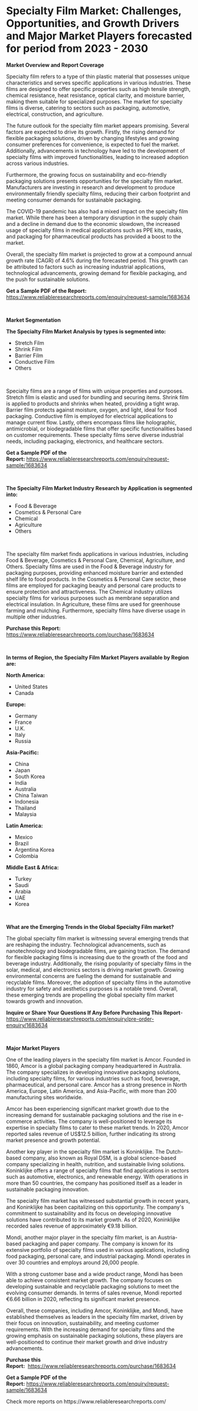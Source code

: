 <p><h1>Specialty Film Market: Challenges, Opportunities, and Growth Drivers and Major Market Players forecasted for period from 2023 - 2030</h1></p><p><strong>Market Overview and Report Coverage</strong></p>
<p><p>Specialty film refers to a type of thin plastic material that possesses unique characteristics and serves specific applications in various industries. These films are designed to offer specific properties such as high tensile strength, chemical resistance, heat resistance, optical clarity, and moisture barrier, making them suitable for specialized purposes. The market for specialty films is diverse, catering to sectors such as packaging, automotive, electrical, construction, and agriculture.</p><p>The future outlook for the specialty film market appears promising. Several factors are expected to drive its growth. Firstly, the rising demand for flexible packaging solutions, driven by changing lifestyles and growing consumer preferences for convenience, is expected to fuel the market. Additionally, advancements in technology have led to the development of specialty films with improved functionalities, leading to increased adoption across various industries.</p><p>Furthermore, the growing focus on sustainability and eco-friendly packaging solutions presents opportunities for the specialty film market. Manufacturers are investing in research and development to produce environmentally friendly specialty films, reducing their carbon footprint and meeting consumer demands for sustainable packaging.</p><p>The COVID-19 pandemic has also had a mixed impact on the specialty film market. While there has been a temporary disruption in the supply chain and a decline in demand due to the economic slowdown, the increased usage of specialty films in medical applications such as PPE kits, masks, and packaging for pharmaceutical products has provided a boost to the market.</p><p>Overall, the specialty film market is projected to grow at a compound annual growth rate (CAGR) of 4.6% during the forecasted period. This growth can be attributed to factors such as increasing industrial applications, technological advancements, growing demand for flexible packaging, and the push for sustainable solutions.</p></p>
<p><strong>Get a Sample PDF of the Report:</strong> <a href="https://www.reliableresearchreports.com/enquiry/request-sample/1683634">https://www.reliableresearchreports.com/enquiry/request-sample/1683634</a></p>
<p>&nbsp;</p>
<p><strong>Market Segmentation</strong></p>
<p><strong>The Specialty Film Market Analysis by types is segmented into:</strong></p>
<p><ul><li>Stretch Film</li><li>Shrink Film</li><li>Barrier Film</li><li>Conductive Film</li><li>Others</li></ul></p>
<p>&nbsp;</p>
<p><p>Specialty films are a range of films with unique properties and purposes. Stretch film is elastic and used for bundling and securing items. Shrink film is applied to products and shrinks when heated, providing a tight wrap. Barrier film protects against moisture, oxygen, and light, ideal for food packaging. Conductive film is employed for electrical applications to manage current flow. Lastly, others encompass films like holographic, antimicrobial, or biodegradable films that offer specific functionalities based on customer requirements. These specialty films serve diverse industrial needs, including packaging, electronics, and healthcare sectors.</p></p>
<p><strong>Get a Sample PDF of the Report:</strong>&nbsp;<a href="https://www.reliableresearchreports.com/enquiry/request-sample/1683634">https://www.reliableresearchreports.com/enquiry/request-sample/1683634</a></p>
<p>&nbsp;</p>
<p><strong>The Specialty Film Market Industry Research by Application is segmented into:</strong></p>
<p><ul><li>Food & Beverage</li><li>Cosmetics & Personal Care</li><li>Chemical</li><li>Agriculture</li><li>Others</li></ul></p>
<p>&nbsp;</p>
<p><p>The specialty film market finds applications in various industries, including Food & Beverage, Cosmetics & Personal Care, Chemical, Agriculture, and Others. Specialty films are used in the Food & Beverage industry for packaging purposes, providing enhanced moisture barrier and extended shelf life to food products. In the Cosmetics & Personal Care sector, these films are employed for packaging beauty and personal care products to ensure protection and attractiveness. The Chemical industry utilizes specialty films for various purposes such as membrane separation and electrical insulation. In Agriculture, these films are used for greenhouse farming and mulching. Furthermore, specialty films have diverse usage in multiple other industries.</p></p>
<p><strong>Purchase this Report:</strong>&nbsp; <a href="https://www.reliableresearchreports.com/purchase/1683634">https://www.reliableresearchreports.com/purchase/1683634</a></p>
<p>&nbsp;</p>
<p><strong>In terms of Region, the Specialty Film Market Players available by Region are:</strong></p>
<p>
    <p> <strong> North America: </strong>
        <ul>
            <li>United States</li>
            <li>Canada</li>
        </ul>
        </p> 
    <p> <strong> Europe: </strong>
        <ul>
            <li>Germany</li>
            <li>France</li>
            <li>U.K.</li>
            <li>Italy</li>
            <li>Russia</li>
        </ul>
        </p> 
    <p> <strong> Asia-Pacific: </strong>
        <ul>
            <li>China</li>
            <li>Japan</li>
            <li>South Korea</li>
            <li>India</li>
            <li>Australia</li>
            <li>China Taiwan</li>
            <li>Indonesia</li>
            <li>Thailand</li>
            <li>Malaysia</li>
        </ul>
        </p> 
    <p> <strong> Latin America: </strong>
        <ul>
            <li>Mexico</li>
            <li>Brazil</li>
            <li>Argentina Korea</li>
            <li>Colombia</li>
        </ul>
        </p> 
    <p> <strong> Middle East & Africa: </strong>
        <ul>
            <li>Turkey</li>
            <li>Saudi</li>
            <li>Arabia</li>
            <li>UAE</li>
            <li>Korea</li>
        </ul>
    </p>
    </p>
<p>&nbsp;</p>
<p><strong>What are the Emerging Trends in the Global Specialty Film market?</strong></p>
<p><p>The global specialty film market is witnessing several emerging trends that are reshaping the industry. Technological advancements, such as nanotechnology and biodegradable films, are gaining traction. The demand for flexible packaging films is increasing due to the growth of the food and beverage industry. Additionally, the rising popularity of specialty films in the solar, medical, and electronics sectors is driving market growth. Growing environmental concerns are fueling the demand for sustainable and recyclable films. Moreover, the adoption of specialty films in the automotive industry for safety and aesthetics purposes is a notable trend. Overall, these emerging trends are propelling the global specialty film market towards growth and innovation.</p></p>
<p><strong>Inquire or Share Your Questions If Any Before Purchasing This Report</strong>- <a href="https://www.reliableresearchreports.com/enquiry/pre-order-enquiry/1683634">https://www.reliableresearchreports.com/enquiry/pre-order-enquiry/1683634</a></p>
<p>&nbsp;</p>
<p><strong>Major Market Players</strong></p>
<p><p>One of the leading players in the specialty film market is Amcor. Founded in 1860, Amcor is a global packaging company headquartered in Australia. The company specializes in developing innovative packaging solutions, including specialty films, for various industries such as food, beverage, pharmaceutical, and personal care. Amcor has a strong presence in North America, Europe, Latin America, and Asia-Pacific, with more than 200 manufacturing sites worldwide.</p><p>Amcor has been experiencing significant market growth due to the increasing demand for sustainable packaging solutions and the rise in e-commerce activities. The company is well-positioned to leverage its expertise in specialty films to cater to these market trends. In 2020, Amcor reported sales revenue of US$12.5 billion, further indicating its strong market presence and growth potential.</p><p>Another key player in the specialty film market is Koninklijke. The Dutch-based company, also known as Royal DSM, is a global science-based company specializing in health, nutrition, and sustainable living solutions. Koninklijke offers a range of specialty films that find applications in sectors such as automotive, electronics, and renewable energy. With operations in more than 50 countries, the company has positioned itself as a leader in sustainable packaging innovation.</p><p>The specialty film market has witnessed substantial growth in recent years, and Koninklijke has been capitalizing on this opportunity. The company's commitment to sustainability and its focus on developing innovative solutions have contributed to its market growth. As of 2020, Koninklijke recorded sales revenue of approximately €9.18 billion.</p><p>Mondi, another major player in the specialty film market, is an Austria-based packaging and paper company. The company is known for its extensive portfolio of specialty films used in various applications, including food packaging, personal care, and industrial packaging. Mondi operates in over 30 countries and employs around 26,000 people.</p><p>With a strong customer base and a wide product range, Mondi has been able to achieve consistent market growth. The company focuses on developing sustainable and recyclable packaging solutions to meet the evolving consumer demands. In terms of sales revenue, Mondi reported €6.66 billion in 2020, reflecting its significant market presence.</p><p>Overall, these companies, including Amcor, Koninklijke, and Mondi, have established themselves as leaders in the specialty film market, driven by their focus on innovation, sustainability, and meeting customer requirements. With the increasing demand for specialty films and the growing emphasis on sustainable packaging solutions, these players are well-positioned to continue their market growth and drive industry advancements.</p></p>
<p><strong>Purchase this Report:</strong>&nbsp;&nbsp;<a href="https://www.reliableresearchreports.com/purchase/1683634">https://www.reliableresearchreports.com/purchase/1683634</a></p>
<p></p>
<p><strong>Get a Sample PDF of the Report:</strong>&nbsp;<a href="https://www.reliableresearchreports.com/enquiry/request-sample/1683634">https://www.reliableresearchreports.com/enquiry/request-sample/1683634</a></p>
<p>Check more reports on https://www.reliableresearchreports.com/</p>